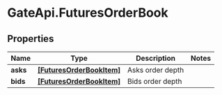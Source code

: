 # GateApi.FuturesOrderBook

## Properties

Name | Type | Description | Notes
------------ | ------------- | ------------- | -------------
**asks** | [**[FuturesOrderBookItem]**](FuturesOrderBookItem.md) | Asks order depth | 
**bids** | [**[FuturesOrderBookItem]**](FuturesOrderBookItem.md) | Bids order depth | 


